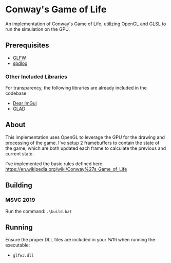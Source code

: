 # Conway's Game of Life

An implementation of Conway's Game of Life, utilizing OpenGL and GLSL to run the
simulation on the GPU.

## Prerequisites

- [GLFW](https://www.glfw.org/)
- [spdlog](https://github.com/gabime/spdlog)

### Other Included Libraries

For transparency, the following libraries are already included in the codebase:

- [Dear ImGui](https://github.com/ocornut/imgui)
- [GLAD](https://github.com/Dav1dde/glad)

## About

This implementation uses OpenGL to leverage the GPU for the drawing and processing
of the game. I've setup 2 framebuffers to contain the state of the game, which
are both updated each frame to calculate the previous and current state.

I've implemented the basic rules defined here: https://en.wikipedia.org/wiki/Conway%27s_Game_of_Life

## Building

### MSVC 2019

Run the command: `.\build.bat`

## Running

Ensure the proper DLL files are included in your `PATH` when running the executable:

- `glfw3.dll`
